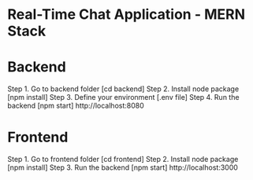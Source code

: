 # Real-Time Chat Application - MERN Stack

# Backend
Step 1. Go to backend folder [cd backend]
Step 2. Install node package [npm install]
Step 3. Define your environment [.env file]
Step 4. Run the backend [npm start]
      http://localhost:8080

# Frontend
Step 1. Go to frontend folder [cd frontend]
Step 2. Install node package [npm install]
Step 3. Run the backend [npm start]
      http://localhost:3000




